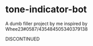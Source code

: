 # tone-indicator-bot

A dumb filler project by me inspired by Whee23#0587/435484505340379138

DISCONTINUED
